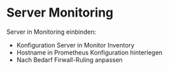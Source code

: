 # Server Monitoring
Server in Monitoring einbinden:
* Konfiguration Server in Monitor Inventory
* Hostname in Prometheus Konfiguration hinterlegen
* Nach Bedarf Firwall-Ruling anpassen